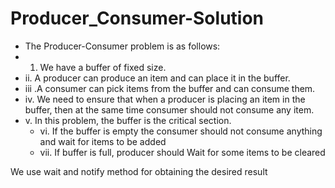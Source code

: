 # Producer_Consumer-Solution
* The Producer-Consumer problem is as follows:
* 1. We have a buffer of fixed size. 
* ii. A producer can produce an item and can place it in the buffer. 
* iii .A consumer can pick items from the buffer and can consume them. 
* iv. We need to ensure that when a producer is placing an item in the buffer, then at the same time consumer should not consume any item. 
* v. In this problem, the buffer is the critical section.
  * vi. If the buffer is empty the consumer should not consume anything and wait for items to be added
  * vii. If buffer is full, producer should Wait for some items to be cleared

We use wait and notify method for obtaining the desired result
